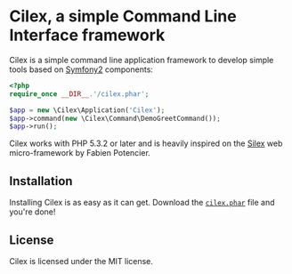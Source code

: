 Cilex, a simple Command Line Interface framework
================================================

Cilex is a simple command line application framework to develop simple tools
based on [Symfony2][1] components:

```php
<?php
require_once __DIR__.'/cilex.phar';

$app = new \Cilex\Application('Cilex');
$app->command(new \Cilex\Command\DemoGreetCommand());
$app->run();
```

Cilex works with PHP 5.3.2 or later and is heavily inspired on the [Silex][2]
web micro-framework by Fabien Potencier.

## Installation

Installing Cilex is as easy as it can get. Download the [`cilex.phar`][3] file
and you're done!

<!--
## More Information

Read the [documentation][4] for more information.
-->

## License

Cilex is licensed under the MIT license.

[1]: http://symfony.com
[2]: http://silex.sensiolabs.org
[3]: http://cilex.github.com/get/cilex.phar
[4]: http://cilex.github.com/documentation
